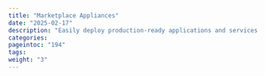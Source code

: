 ```yaml
---
title: "Marketplace Appliances"
date: "2025-02-17"
description: "Easily deploy production-ready applications and services through the OpenNebula Marketplace, featuring a curated selection of official appliances maintained by OpenNebula Systems and trusted partners"
categories:
pageintoc: "194"
tags:
weight: "3"
---
```


<a id="appliances"></a>

<!--# Appliances -->


